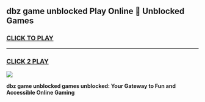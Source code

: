 
## dbz game unblocked Play Online 👋 Unblocked Games
<h3>
<a href="https://premium.freeplayer.one?title=dbz_game_unblocked&ref=19F">CLICK TO PLAY</a></h3>
<hr>

<h3>
<a href="https://premium.freeplayer.one?title=dbz_game_unblocked&ref=19F">CLICK 2 PLAY</a>
  
</h3>

<a href="https://premium.freeplayer.one?title=dbz_game_unblocked&ref=19F"><img src="https://clearcache.store/games.png"></a>


**dbz game unblocked games unblocked: Your Gateway to Fun and Accessible Online Gaming**
